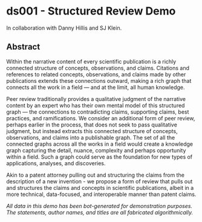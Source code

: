 # ds001 - Structured Review Demo
In collaboration with Danny Hillis and SJ Klein.

## Abstract
Within the narrative content of every scientific publication is a richly connected structure of concepts, observations, and claims. Citations and references to related concepts, observations, and claims made by other publications extends these connections outward, making a rich graph that connects all the work in a field — and at the limit, all human knowledge.

Peer review traditionally provides a qualitative judgment of the narrative content by an expert who has their own mental model of this structured graph — the connections to contradicting claims, supporting claims, best practices, and ramifications. We consider an additional form of peer review, perhaps earlier in the process, that does not seek to pass qualitative judgment, but instead extracts this connected structure of concepts, observations, and claims into a publishable graph. The set of all the connected graphs across all the works in a field would create a knowledge graph capturing the detail, nuance, complexity and perhaps opportunity within a field. Such a graph could serve as the foundation for new types of applications, analyses, and discoveries.

Akin to a patent attorney pulling out and structuring the claims from the description of a new invention - we propose a form of review that pulls out and structures the claims and concepts in scientific publications, albeit in a more technical, data-focused, and interoperable manner than patent claims.


*All data in this demo has been bot-generated for demonstration purposes. The statements, author names, and titles are all fabricated algorithmically.*
